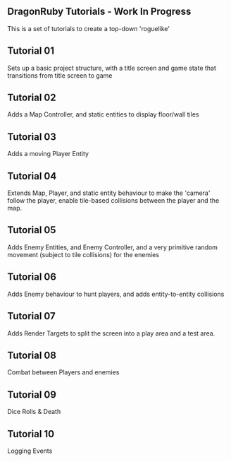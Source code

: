 ## DragonRuby Tutorials - Work In Progress
This is a set of tutorials to create a top-down 'roguelike'

## Tutorial 01
Sets up a basic project structure, with a title screen and game state that transitions from title screen to game

## Tutorial 02
Adds a Map Controller, and static entities to display floor/wall tiles

## Tutorial 03
Adds a moving Player Entity

## Tutorial 04
Extends Map, Player, and static entity behaviour to make the 'camera' follow the player, enable tile-based collisions between the player and the map.

## Tutorial 05
Adds Enemy Entities, and Enemy Controller, and a very primitive random movement (subject to tile collisions) for the enemies

## Tutorial 06
Adds Enemy behaviour to hunt players, and adds entity-to-entity collisions

## Tutorial 07
Adds Render Targets to split the screen into a play area and a test area.

## Tutorial 08
Combat between Players and enemies

## Tutorial 09
Dice Rolls & Death

## Tutorial 10
Logging Events
